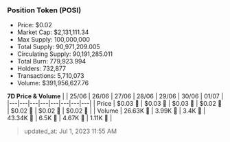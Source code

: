 
  ### Position Token (POSI)
  - Price: $0.02
  - Market Cap: $2,131,111.34
  - Max Supply: 100,000,000
  - Total Supply: 90,971,209.005
  - Circulating Supply: 90,191,285.011
  - Total Burn: 779,923.994
  - Holders: 732,877
  - Transactions: 5,710,073
  - Volume: $391,956,627.76

  **7D Price & Volume**
  | | 25&#x2F;06 | 26&#x2F;06 | 27&#x2F;06 | 28&#x2F;06 | 29&#x2F;06 | 30&#x2F;06 | 01&#x2F;07 |
  |---|---|---|---|---|---|---|---|
  | Price | $0.03 🔻 | $0.03 🔻 | $0.03 🔻 | $0.02 🔻 | $0.02 🚀 | $0.02 🚀 | $0.02 🔻 |
  | Volume | 26.63K 🚀 | 3.99K 🔻 | 3.4K 🔻 | 43.34K 🚀 | 6.5K 🔻 | 4.67K 🔻 | 1.11K 🔻 |

  > updated_at: Jul 1, 2023 11:55 AM
